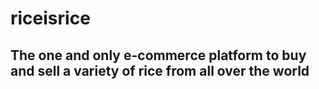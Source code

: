 # riceisrice

## The one and only e-commerce platform to buy and sell a variety of rice from all over the world
